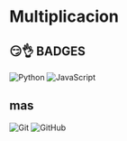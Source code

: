 # Multiplicacion
## 😏👌 BADGES
![Python](https://img.shields.io/badge/Python-3.13-3776AB?style=for-the-badge&logo=python&logoColor=white)
![JavaScript](https://img.shields.io/badge/JavaScript-ES6-F7DF1E?style=for-the-badge&logo=javascript&logoColor=black)
## mas
![Git](https://img.shields.io/badge/Git-2.37-F05032?style=for-the-badge&logo=git&logoColor=white)
![GitHub](https://img.shields.io/badge/GitHub-actions-2088FF?style=for-the-badge&logo=githubactions&logoColor=white)

